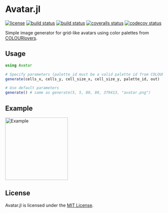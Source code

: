 # Avatar.jl

[![license](https://img.shields.io/badge/license-MIT-blue.svg)](https://github.com/laschuet/Avatar.jl/blob/master/LICENSE.txt)
[![build status](https://travis-ci.org/laschuet/Avatar.jl.svg?branch=master)](https://travis-ci.org/laschuet/Avatar.jl)
[![build status](https://ci.appveyor.com/api/projects/status/67iw76f8o49a980h/branch/master?svg=true)](https://ci.appveyor.com/project/laschuet/avatar-jl/branch/master)
[![coveralls status](https://coveralls.io/repos/github/laschuet/Avatar.jl/badge.svg?branch=master)](https://coveralls.io/github/laschuet/Avatar.jl?branch=master)
[![codecov status](https://codecov.io/gh/laschuet/Avatar.jl/branch/master/graph/badge.svg)](https://codecov.io/gh/laschuet/Avatar.jl)

Simple image generator for grid-like avatars using color palettes from
[COLOURlovers](https://www.colourlovers.com).

## Usage

```julia
using Avatar

# Specify parameters (palette_id must be a valid palette id from COLOURlovers)
generate(cells_x, cells_y, cell_size_x, cell_size_y, palette_id, out)

# Use default parameters
generate() # same as generate(5, 5, 80, 80, 379413, "avatar.png")
```

## Example

<img
    src="https://avatars0.githubusercontent.com/u/16260432?s=200&v=4"
    alt="Example"
    width="200"
    height="200"
/>

## License

Avatar.jl is licensed under the [MIT License](./LICENSE.txt).
